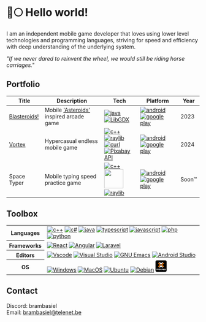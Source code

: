 # 🐺🌕 Hello world!

I am an independent mobile game developer that loves using lower level technologies and programming languages,
striving for speed and efficiency with deep understanding of the underlying system.

_"If we never dared to reinvent the wheel, we would still be riding horse carriages."_

## Portfolio

<table>
  <thead>
    <tr>
      <th>Title</th>
      <th>Description</th>
      <th>Tech</th>
      <th>Platform</th>
      <th>Year</th>
    </tr>
  </thead>
  <tbody>
    <tr>
      <td><a href="https://play.google.com/store/apps/details?id=com.doomhowl.blasteroids">Blasteroids!</a></td>
      <td>Mobile <a href="https://en.wikipedia.org/wiki/Asteroids_(video_game)">'Asteroids'</a> inspired arcade game</td>
      <td>
        <a href="#"><img src="https://raw.githubusercontent.com/bablubambal/All_logo_and_pictures/1ac69ce5fbc389725f16f989fa53c62d6e1b4883/programming%20languages/java.svg" alt="java" height="50" width="50" /></a>
        <a href="#"><img src="https://libgdx.com/assets/brand/stacked.png" alt="LibGDX" height="50" width="auto"/></a>
      </td>
      <td>
        <a href="#"><img src="https://upload.wikimedia.org/wikipedia/commons/d/d7/Android_robot.svg" alt="android" height="50" width="50" /></a>
        <a href="#"><img src="https://upload.wikimedia.org/wikipedia/commons/2/2f/Google_Play_2022_icon.svg" alt="google play" height="25" width="25" /></a>
      </td>
      <td>2023</td>
    </tr>
    <tr>
      <td><a href="https://play.google.com/store/apps/details?id=com.doomhowl.vortex">Vortex</a></td>
      <td>Hypercasual endless mobile game</td>
      <td>
        <a href="#"><img src="https://raw.githubusercontent.com/bablubambal/All_logo_and_pictures/1ac69ce5fbc389725f16f989fa53c62d6e1b4883/programming%20languages/c++.svg" alt="c++" height="50" width="50" /></a>
        <a href="#"><img src="https://www.raylib.com/common/img/raylib_logo.png" alt="raylib" height="50" width="50" /></a><br/>
        <a href="#"><img src="https://upload.wikimedia.org/wikipedia/commons/8/8a/Curl-logo.svg" alt="curl" height="20" width="auto" /></a>
        <a href="#">
          <img src="https://cdn.worldvectorlogo.com/logos/pixabay.svg" alt="Pixabay API" height="50" width="50" />
        </a>
      </td>
      <td>
        <a href="#"><img src="https://upload.wikimedia.org/wikipedia/commons/d/d7/Android_robot.svg" alt="android" height="50" width="50" /></a>
        <a href="#"><img src="https://upload.wikimedia.org/wikipedia/commons/2/2f/Google_Play_2022_icon.svg" alt="google play" height="25" width="25" /></a>
      </td>
      <td>2024</td>
    </tr>
    <tr>
      <td>Space Typer</td>
      <td>Mobile typing speed practice game</td>
      <td>
        <a href="#"><img src="https://raw.githubusercontent.com/bablubambal/All_logo_and_pictures/1ac69ce5fbc389725f16f989fa53c62d6e1b4883/programming%20languages/c++.svg" alt="c++" height="50" width="50" /></a>
        <!--<a href="#"><img src="https://doomhowl-interactive.com/favicon.ico" alt="In-house engine 'Howling'" title="In-house game engine 'Howling'" height="50" width="auto" /></a><br/>-->
        <!--<a href="#"><img src="https://upload.wikimedia.org/wikipedia/commons/e/e9/Opengl-logo.svg" alt="OpenGL" height="25" width="auto" /></a>-->
        <a href="#"><img src="https://upload.wikimedia.org/wikipedia/commons/thumb/c/cf/Lua-Logo.svg/900px-Lua-Logo.svg.png?20150107024942" width="50" height="50"></a><br/>
        <a href="#"><img src="https://www.raylib.com/common/img/raylib_logo.png" alt="raylib" height="50" width="50" /></a>
      </td>
      <td>
        <a href="#"><img src="https://upload.wikimedia.org/wikipedia/commons/d/d7/Android_robot.svg" alt="android" height="50" width="50" /></a>
        <a href="#"><img src="https://upload.wikimedia.org/wikipedia/commons/2/2f/Google_Play_2022_icon.svg" alt="google play" height="25" width="25" /></a>
      </td>
      <td>Soon™</td>
    </tr>
  </tbody>
</table>

## Toolbox

<table>
  <tr>
    <th>
      Languages  
    </th>
    <td>
      <a href="#"><img src="https://raw.githubusercontent.com/isocpp/logos/master/cpp_logo.png" alt="c++" height="40" width="auto" /></a>
      <a href="#"><img src="https://upload.wikimedia.org/wikipedia/commons/thumb/b/bd/Logo_C_sharp.svg/910px-Logo_C_sharp.svg.png" alt="c#" height="40" width="auto" /></a>
      <a href="#"><img src="https://upload.wikimedia.org/wikipedia/en/thumb/3/30/Java_programming_language_logo.svg/1200px-Java_programming_language_logo.svg.png" alt="java" height="40" width="auto" /></a> 
      <a href="#"><img src="https://upload.wikimedia.org/wikipedia/commons/thumb/4/4c/Typescript_logo_2020.svg/2048px-Typescript_logo_2020.svg.png" alt="typescript" height="40" width="auto" /></a>
      <a href="#"><img src="https://upload.wikimedia.org/wikipedia/commons/6/6a/JavaScript-logo.png" alt="javascript" height="40" width="auto" /></a>
      <a href="#"><img src="https://raw.githubusercontent.com/bablubambal/All_logo_and_pictures/refs/heads/main/programming%20languages/php.png" alt="php" height="40" width="auto" /></a>
      <a href="#"><img src="https://raw.githubusercontent.com/bablubambal/All_logo_and_pictures/refs/heads/main/programming%20languages/python.svg" alt="python" height="40" width="auto" /></a>
    </td>
  </tr>
  <tr>
    <th>
      Frameworks  
    </th>
    <td>
      <a href="#"><img src="https://upload.wikimedia.org/wikipedia/commons/a/a7/React-icon.svg" alt="React" height="50" width="50" /></a>
      <a href="#"><img src="https://upload.wikimedia.org/wikipedia/commons/thumb/c/cf/Angular_full_color_logo.svg/1200px-Angular_full_color_logo.svg.png" alt="Angular" height="50" width="50" /></a>
      <a href="#"><img src="https://upload.wikimedia.org/wikipedia/commons/thumb/9/9a/Laravel.svg/1200px-Laravel.svg.png" alt="Laravel" height="50" width="50" /></a>
    </td>
  </tr>
  <tr>
    <th>
      Editors
    </th>
    <td>
      <a href="#"><img src="https://raw.githubusercontent.com/bablubambal/All_logo_and_pictures/refs/heads/main/text%20editors/vscode.svg" alt="Vscode" height="50" width="50"/></a>
      <a href="#"><img src="https://upload.wikimedia.org/wikipedia/commons/5/59/Visual_Studio_Icon_2019.svg" alt="Visual Studio" height="50" width="50"/></a>
      <a href="#"><img src="https://upload.wikimedia.org/wikipedia/commons/0/08/EmacsIcon.svg" alt="GNU Emacs" height="50" width="50"/></a>
      <a href="#"><img src="https://upload.wikimedia.org/wikipedia/commons/c/c1/Android_Studio_icon_%282023%29.svg" alt="Android Studio" height="50" width="50"/></a>
    </td>
  </tr>
  <tr>
    <th>
      OS
    </th>
    <td>
      <a href="#"><img src="https://upload.wikimedia.org/wikipedia/commons/5/5f/Windows_logo_-_2012.svg" alt="Windows" title="Windows" height="30" width="30" /></a>
      <a href="#"><img src="https://upload.wikimedia.org/wikipedia/commons/2/22/MacOS_logo_%282017%29.svg" alt="MacOS" title="MacOS" height="30" width="auto" /></a>
      <a href="#"><img src="https://upload.wikimedia.org/wikipedia/commons/thumb/9/9e/UbuntuCoF.svg/1024px-UbuntuCoF.svg.png" alt="Ubuntu" title="Ubuntu" height="30" width="auto" /></a>
      <a href="#"><img src="https://upload.wikimedia.org/wikipedia/commons/thumb/4/4a/Debian-OpenLogo.svg/121px-Debian-OpenLogo.svg.png" alt="Debian" title="Debian" height="30" width="auto" /></a>
      <a href="#"><img src="imgs/proxmox.png" alt="Proxmox" title="Proxmox" height="30" width="auto" /></a>
    </td>
  </tr>
</table>

## Contact

Discord: brambasiel<br>
Email: brambasiel@telenet.be
